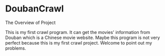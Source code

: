 # DoubanCrawl

The Overview of Project

This is my first crawl program. It can get the movies' information from Douban which is a Chinese movie website. Maybe this program is not very perfect because this is my first crawl project. Welcome to point out my problems.
